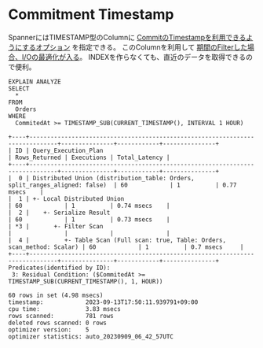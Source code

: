 # Commitment Timestamp

SpannerにはTIMESTAMP型のColumnに [CommitのTimestampを利用できるようにするオプション](https://cloud.google.com/spanner/docs/commit-timestamp) を指定できる。
このColumnを利用して [期間のFilterした場合、I/Oの最適化が入る](https://cloud.google.com/spanner/docs/commit-timestamp?hl=en#optimize)。
INDEXを作らなくても、直近のデータを取得できるので便利。

```
EXPLAIN ANALYZE
SELECT
  *
FROM
  Orders
WHERE
  CommitedAt >= TIMESTAMP_SUB(CURRENT_TIMESTAMP(), INTERVAL 1 HOUR)
```

```
+----+------------------------------------------------------------------------------+---------------+------------+---------------+
| ID | Query_Execution_Plan                                                         | Rows_Returned | Executions | Total_Latency |
+----+------------------------------------------------------------------------------+---------------+------------+---------------+
|  0 | Distributed Union (distribution_table: Orders, split_ranges_aligned: false)  | 60            | 1          | 0.77 msecs    |
|  1 | +- Local Distributed Union                                                   | 60            | 1          | 0.74 msecs    |
|  2 |    +- Serialize Result                                                       | 60            | 1          | 0.73 msecs    |
| *3 |       +- Filter Scan                                                         |               |            |               |
|  4 |          +- Table Scan (Full scan: true, Table: Orders, scan_method: Scalar) | 60            | 1          | 0.7 msecs     |
+----+------------------------------------------------------------------------------+---------------+------------+---------------+
Predicates(identified by ID):
 3: Residual Condition: ($CommitedAt >= TIMESTAMP_SUB(CURRENT_TIMESTAMP(), 1, HOUR))

60 rows in set (4.98 msecs)
timestamp:            2023-09-13T17:50:11.939791+09:00
cpu time:             3.83 msecs
rows scanned:         781 rows
deleted rows scanned: 0 rows
optimizer version:    5
optimizer statistics: auto_20230909_06_42_57UTC
```